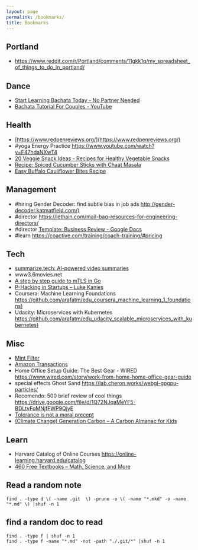```yaml
---
layout: page
permalink: /bookmarks/
title: Bookmarks
---
```


## Portland

- https://www.reddit.com/r/Portland/comments/11gkk1q/my_spreadsheet_of_things_to_do_in_portland/

## Dance

- [Start Learning Bachata Today - No Partner Needed](https://www.bachatadanceacademyonline.com/solo-bachata-class-page?cid=c60961d4-4e3f-4cf4-865b-4deebb5baee7)
- [Bachata Tutorial For Couples - YouTube](https://www.youtube.com/watch?v=2PyZywgrQOQ)

## Health

- [https://www.redpenreviews.org/](https://www.redpenreviews.org/)
- #yoga Energy Practice <https://www.youtube.com/watch?v=F47hdaNXwT4>
- [20 Veggie Snack Ideas - Recipes for Healthy Vegetable Snacks](https://www.thekitchn.com/healthy-vegetable-snacks-233565)
- [Recipe: Spiced Cucumber Sticks with Chaat Masala](https://www.thekitchn.com/recipe-spiced-cucumber-with-chaat-masala-recipes-from-the-kitchn-201289)
- [Easy Buffalo Cauliflower Bites Recipe](https://www.thekitchn.com/easy-3-ingredient-buffalo-cauliflower-bites-261643)

## Management

- #hiring Gender Decoder: find subtle bias in job ads <http://gender-decoder.katmatfield.com/)>
- #director https://lethain.com/mail-bag-resources-for-engineering-directors/
- #director [Template: Business Review - Google Docs](https://docs.google.com/document/d/12kqcGYQzkHpY884viKGsh3zeBioYYlMeFJQYx-vFibE/edit#)
- #learn https://coactive.com/training/coach-training/#pricing

## Tech

- [summarize.tech: AI-powered video summaries](https://www.summarize.tech/)
- www3.6movies.net
- [A step by step guide to mTLS in Go](https://venilnoronha.io/a-step-by-step-guide-to-mtls-in-go)
- [P-Hacking in Startups – Luke Kanies](https://lukekanies.com/p-hacking-in-startups/)
- Coursera: Machine Learning Foundations <https://github.com/arafatm/edu_coursera_machine_learning_1_foundations)>
- Udacity: Microservices with Kubernetes <https://github.com/arafatm/edu_udacity_scalable_microservices_with_kubernetes)>

## Misc

- [Mint Filter](https://mint.intuit.com/transaction.event#location:{"startDate":"02/01/2021","endDate":"01/01/2022","query":"category=:Melissa"})
- [Amazon Transactions](https://smile.amazon.com/cpe/yourpayments/transactions)
- Home Office Setup Guide: The Best Gear - WIRED <https://www.wired.com/story/work-from-home-home-office-gear-guide>
- special effects Ghost Sand <https://lab.cheron.works/webgl-gpgpu-particles/>
- Recomendo: 500 brief review of cool things <https://drive.google.com/file/d/1Q72NJqaMeYF5-BDLtvFqMNjfFWP9QjyE>
- [Tolerance is not a moral precept](https://extranewsfeed.com/tolerance-is-not-a-moral-precept-1af7007d6376)
- [(Climate Change) Generation Carbon – A Carbon Almanac for Kids](https://thecarbonalmanac.org/kids/)

## Learn

- Harvard Catalog of Online Courses <https://online-learning.harvard.edu/catalog>
- [460 Free Textbooks – Math, Science, and More](https://www.freecodecamp.org/news/free-textbooks-math-science-and-more-online-pdf-for-college-and-high-school/)

## Read a random note

```
find . -type d \( -name .git  \) -prune -o \( -name "*.mkd" -o -name "*.md" \) |shuf -n 1
```

## find a random doc to read

```
find . -type f | shuf -n 1
find . -type f -name "*.md" -not -path "./.git/*" |shuf -n 1
```

